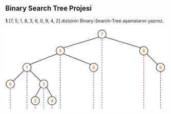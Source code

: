 ## Binary Search Tree Projesi

**1.**[7, 5, 1, 8, 3, 6, 0, 9, 4, 2] dizisinin Binary-Search-Tree aşamalarını yazınız.

![alt text](https://github.com/ErdiPeker/Patika-Courses/blob/main/Homeworks/Data%20Structures%20%26%20Algorithms/Capture.PNG?raw=true)
